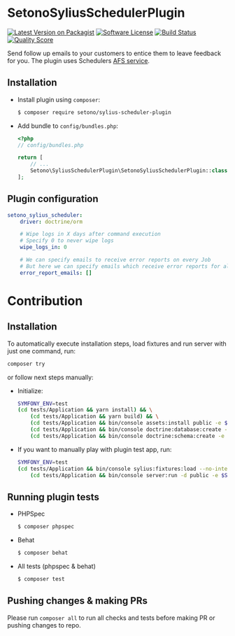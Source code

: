 # SetonoSyliusSchedulerPlugin

[![Latest Version on Packagist][ico-version]][link-packagist]
[![Software License][ico-license]](LICENSE)
[![Build Status][ico-travis]][link-travis]
[![Quality Score][ico-code-quality]][link-code-quality]

Send follow up emails to your customers to entice them to leave feedback for you. The plugin uses Schedulers [AFS service](https://support.scheduler.com/hc/en-us/articles/213703667-Automatic-Feedback-Service-AFS-2-0-setup-guide).

## Installation

* Install plugin using `composer`:

    ```bash
    $ composer require setono/sylius-scheduler-plugin
    ```

* Add bundle to `config/bundles.php`:

    ```php
    <?php
    // config/bundles.php
    
    return [
        // ...
        Setono\SyliusSchedulerPlugin\SetonoSyliusSchedulerPlugin::class => ['all' => true],
    ];
    ```

## Plugin configuration

```yaml
setono_sylius_scheduler:
    driver: doctrine/orm

    # Wipe logs in X days after command execution
    # Specify 0 to never wipe logs
    wipe_logs_in: 0

    # We can specify emails to receive error reports on every Job
    # But here we can specify emails which receive error reports for all Jobs
    error_report_emails: []
```

# Contribution

## Installation

To automatically execute installation steps, load fixtures 
and run server with just one command, run:

```bash
composer try
```

or follow next steps manually:

* Initialize:

    ```bash
    SYMFONY_ENV=test
    (cd tests/Application && yarn install) && \
        (cd tests/Application && yarn build) && \
        (cd tests/Application && bin/console assets:install public -e $SYMFONY_ENV) && \
        (cd tests/Application && bin/console doctrine:database:create -e $SYMFONY_ENV) && \
        (cd tests/Application && bin/console doctrine:schema:create -e $SYMFONY_ENV)
    ```

* If you want to manually play with plugin test app, run:

    ```bash
    SYMFONY_ENV=test
    (cd tests/Application && bin/console sylius:fixtures:load --no-interaction -e $SYMFONY_ENV && \
        (cd tests/Application && bin/console server:run -d public -e $SYMFONY_ENV)
    ```

## Running plugin tests

  - PHPSpec

    ```bash
    $ composer phpspec
    ```

  - Behat

    ```bash
    $ composer behat
    ```

  - All tests (phpspec & behat)
 
    ```bash
    $ composer test
    ```
    
## Pushing changes & making PRs

Please run `composer all` to run all checks and tests before making PR or pushing changes to repo.

[ico-version]: https://img.shields.io/packagist/v/setono/sylius-scheduler-plugin.svg?style=flat-square
[ico-license]: https://img.shields.io/badge/license-MIT-brightgreen.svg?style=flat-square
[ico-travis]: https://img.shields.io/travis/Setono/SyliusSchedulerPlugin/master.svg?style=flat-square
[ico-code-quality]: https://img.shields.io/scrutinizer/g/Setono/SyliusSchedulerPlugin.svg?style=flat-square

[link-packagist]: https://packagist.org/packages/setono/sylius-scheduler-plugin
[link-travis]: https://travis-ci.org/Setono/SyliusSchedulerPlugin
[link-code-quality]: https://scrutinizer-ci.com/g/Setono/SyliusSchedulerPlugin
